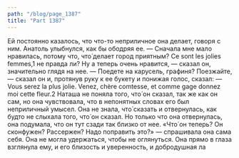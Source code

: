 ```yaml
---
path: "/blog/page_1387"
title: "Part 1387"
---
```


Ей постоянно казалось, что что-то неприличное она делает, говоря с ним. Анатоль улыбнулся, как бы ободряя ее.
— Сначала мне мало нравилась, потому что, что́ делает город приятным? Ce sont les jolies femmes,1 не правда ли? Ну а теперь очень нравится, — сказал он, значительно глядя на нее. — Поедете на карусель, графиня? Поезжайте, — сказал он и, протянув руку к ее букету и понижая голос, сказал: — Vous serez la plus jolie. Venez, chère comtesse, et comme gage donnez moi cette fleur.2
Наташа не поняла того, что́ он сказал, так же как он сам, но она чувствовала, что в непонятных словах его был неприличный умысел. Она не знала, что́ сказать и отвернулась, как будто не слыхала того, что́ он сказал. Но только что она отвернулась, она подумала, что он тут сзади так близко от нее.
«Что́ он теперь? Он сконфужен? Рассержен? Надо поправить это?» — спрашивала она сама себя. Она не могла удержаться, чтобы не оглянуться. Она прямо в глаза взглянула ему, и его близость и уверенность, и добродушная ла
